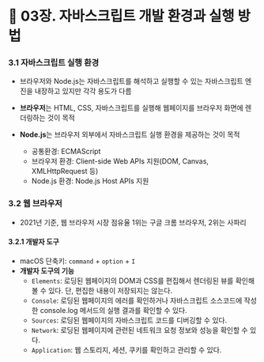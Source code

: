 # 📔 03장. 자바스크립트 개발 환경과 실행 방법

### 3.1 자바스크립트 실행 환경
- 브라우저와 Node.js는 자바스크립트를 해석하고 실행할 수 있는 자바스크립트 엔진을 내장하고 있지만 각각 용도가 다름
- **브라우저**는 HTML, CSS, 자바스크립트를 실행해 웹페이지를 브라우저 화면에 렌더링하는 것이 목적
- **Node.js**는 브라우저 외부에서 자바스크립트 실행 환경을 제공하는 것이 목적
   
  - 공통환경: ECMAScript
  - 브라우저 환경: Client-side Web APIs 지원(DOM, Canvas, XMLHttpRequest 등)
  - Node.js 환경: Node.js Host APIs 지원


### 3.2 웹 브라우저
- 2021년 기준, 웹 브라우저 시장 점유율 1위는 구글 크롬 브라우저, 2위는 사파리

#### 3.2.1 개발자 도구
- macOS 단축키: `command` + `option` + `I`
- **개발자 도구의 기능**
  - `Elements`: 로딩된 웹페이지의 DOM과 CSS를 편집해서 렌더링된 뷰를 확인해 볼 수 있다. 단, 편집한 내용이 저장되지는 않는다.
  - `Console`: 로딩된 웹페이지의 에러를 확인하거나 자바스크립트 소스코드에 작성한 console.log 메서드의 실행 결과를 확인할 수 있다.
  - `Sources`: 로딩된 웹페이지의 자바스크립트 코드를 디버깅할 수 있다.
  - `Network`: 로딩된 웹페이지에 관련된 네트워크 요청 정보와 성능을 확인할 수 있다.
  - `Application`: 웹 스토리지, 세션, 쿠키를 확인하고 관리할 수 있다.  
